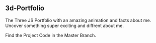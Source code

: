 ## 3d-Portfolio
The Three JS Portfolio with an amazing animation and facts about me. Uncover something super exciting and diffrent about me. 

Find the Project Code in the Master Branch.
